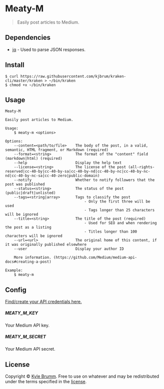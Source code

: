 # Meaty-M

> Easily post articles to Medium.


## Dependencies

- [jq](https://stedolan.github.io/jq) - Used to parse JSON responses.


## Install

```
$ curl https://raw.githubusercontent.com/kjbrum/kraken-cli/master/kraken > ~/bin/kraken
$ chmod +x ~/bin/kraken
```


## Usage

```
Meaty-M

Easily post articles to Medium.

Usage:
    $ meaty-m <options>

Options:
    --content=<path/to/file>    The body of the post, in a valid, semantic, HTML fragment, or Markdown (required)
    --format=<string>           The format of the "content" field (markdown|html) (required)
    --help                      Display the help text
    --license=<string>          The license of the post (all-rights-reserved|cc-40-by|cc-40-by-sa|cc-40-by-nd|cc-40-by-nc|cc-40-by-nc-nd|cc-40-by-nc-sa|cc-40-zero|public-domain)
    --notify                    Whether to notify followers that the post was published
    --status=<string>           The status of the post (public|draft|unlisted)
    --tags=<string|array>       Tags to classify the post
                                    - Only the first three will be used
                                    - Tags longer than 25 characters will be ignored
    --title=<string>            The title of the post (required)
                                    - Used for SEO and when rendering the post as a listing
                                    - Titles longer than 100 characters will be ignored
    --url=<url>                 The original home of this content, if it was originally published elsewhere
    --user                      Display your author ID

    More information. (https://github.com/Medium/medium-api-docs#creating-a-post)

Example:
    $ meaty-m
```


## Config

[Find/create your API credentials here.](https://kraken.io/account/api-credentials)

##### MEATY_M_KEY

Your Medium API key.

##### MEATY_M_SECRET

Your Medium API secret.


## License

Copyright © [Kyle Brumm](http://kylebrumm.com). Free to use on whatever and may be redistributed under the terms specified in the [license](LICENSE.md).
